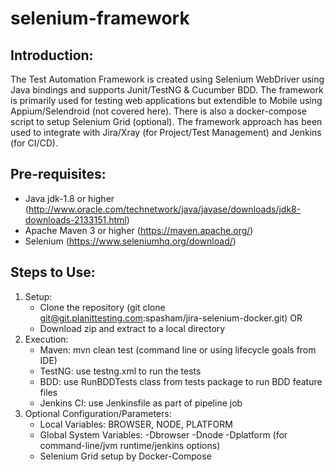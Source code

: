 # selenium-framework

Introduction:
-------------
The Test Automation Framework is created using Selenium WebDriver using Java bindings and supports Junit/TestNG & Cucumber BDD. The framework is primarily used for testing web applications but extendible to Mobile using Appium/Selendroid (not covered here). There is also a docker-compose script to setup Selenium Grid (optional). The framework approach has been used to integrate with Jira/Xray (for Project/Test Management) and Jenkins (for CI/CD).

Pre-requisites:
---------------
- Java jdk-1.8 or higher (http://www.oracle.com/technetwork/java/javase/downloads/jdk8-downloads-2133151.html)
- Apache Maven 3 or higher (https://maven.apache.org/)
- Selenium (https://www.seleniumhq.org/download/)

Steps to Use:
-------------
1. Setup: 
    - Clone the repository (git clone git@git.planittesting.com:spasham/jira-selenium-docker.git) OR
    - Download zip and extract to a local directory
2. Execution: 
    - Maven: mvn clean test (command line or using lifecycle goals from IDE)
	- TestNG: use testng.xml to run the tests
	- BDD: use RunBDDTests class from tests package to run BDD feature files
	- Jenkins CI: use Jenkinsfile as part of pipeline job
3. Optional Configuration/Parameters: 
    - Local Variables: BROWSER, NODE, PLATFORM
    - Global System Variables: -Dbrowser -Dnode -Dplatform (for command-line/jvm runtime/jenkins options)
    - Selenium Grid setup by Docker-Compose


